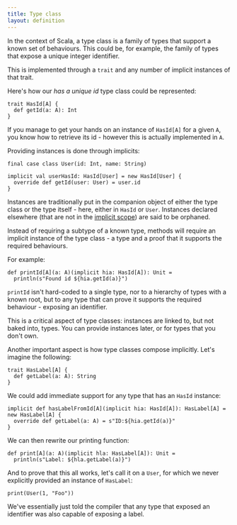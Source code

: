 ```yaml
---
title: Type class
layout: definition
---
```


In the context of Scala, a type class is a family of types that support a known set of behaviours. This could be, for example, the family of types that expose a unique integer identifier.

This is implemented through a `trait` and any number of implicit instances of that trait.

Here's how our _has a unique id_ type class could be represented:

```tut:silent
trait HasId[A] {
  def getId(a: A): Int
}
```

If you manage to get your hands on an instance of `HasId[A]` for a given `A`, you know how to retrieve its id - however this is actually implemented in `A`.

Providing instances is done through implicits:

```tut:silent
final case class User(id: Int, name: String)

implicit val userHasId: HasId[User] = new HasId[User] {
  override def getId(user: User) = user.id
}
```

Instances are traditionally put in the companion object of either the type class or the type itself - here, either in `HasId` or `User`. Instances declared elsewhere (that  are not in the [implicit scope](./implicit_scope.html)) are said to be orphaned.

Instead of requiring a subtype of a known type, methods will require an implicit instance of the type class - a type and a proof that it supports the required behaviours.

For example:

```tut:silent
def printId[A](a: A)(implicit hia: HasId[A]): Unit =
  println(s"Found id ${hia.getId(a)}")
```

`printId` isn't hard-coded to a single type, nor to a hierarchy of types with a known root, but to any type that can prove it supports the required behaviour - exposing an identifier.

This is a critical aspect of type classes: instances are linked to, but not baked into, types. You can provide instances later, or for types that you don't own.

Another important aspect is how type classes compose implicitly. Let's imagine the following:

```tut:silent
trait HasLabel[A] {
  def getLabel(a: A): String
}
```

We could add immediate support for any type that has an `HasId` instance:

```tut:silent
implicit def hasLabelFromId[A](implicit hia: HasId[A]): HasLabel[A] = new HasLabel[A] {
  override def getLabel(a: A) = s"ID:${hia.getId(a)}"
}
```

We can then rewrite our printing function:

```tut:silent
def print[A](a: A)(implicit hla: HasLabel[A]): Unit =
  println(s"Label: ${hla.getLabel(a)}")
```

And to prove that this all works, let's call it on a `User`, for which we never explicitly provided an instance of `HasLabel`:

```tut:book
print(User(1, "Foo"))
```

We've essentially just told the compiler that any type that exposed an identifier was also capable of exposing a label.
